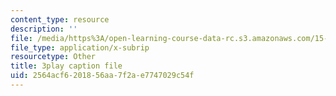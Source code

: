 ```yaml
---
content_type: resource
description: ''
file: /media/https%3A/open-learning-course-data-rc.s3.amazonaws.com/15-s12-blockchain-and-money-fall-2018/2564acf6201856aa7f2ae7747029c54f_W06Le8fw0vU.srt
file_type: application/x-subrip
resourcetype: Other
title: 3play caption file
uid: 2564acf6-2018-56aa-7f2a-e7747029c54f
---
```


